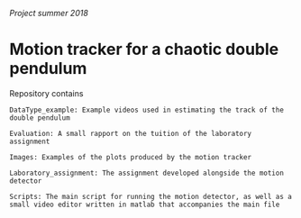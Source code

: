_Project summer 2018_

# Motion tracker for a chaotic double pendulum

Repository contains 

	DataType_example: Example videos used in estimating the track of the double pendulum

	Evaluation: A small rapport on the tuition of the laboratory assignment
	
	Images: Examples of the plots produced by the motion tracker
	
	Laboratory_assignment: The assignment developed alongside the motion detector

	Scripts: The main script for running the motion detector, as well as a small video editor written in matlab that accompanies the main file

